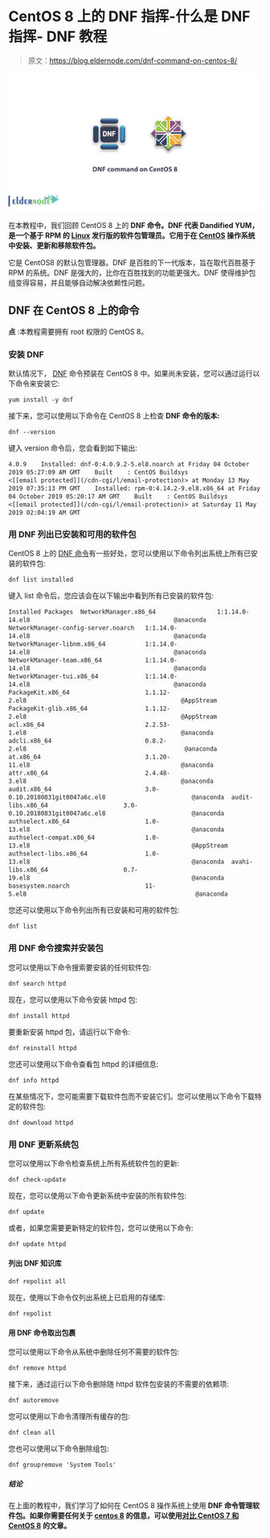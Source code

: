 # CentOS 8 上的 DNF 指挥-什么是 DNF 指挥- DNF 教程

> 原文：<https://blog.eldernode.com/dnf-command-on-centos-8/>

![DNF command on CentOS 8](img/ce0abe052bdf67e39eaee097a2ba5145.png)

在本教程中，我们回顾 CentOS 8 上的 **DNF 命令。DNF 代表 Dandified YUM，是一个基于 RPM 的 [Linux](https://eldernode.com/tag/linux/) 发行版的软件包管理员。它用于在 [CentOS](https://eldernode.com/tag/centos/) 操作系统中安装、更新和移除软件包。**

它是 CentOS8 的默认包管理器。DNF 是百胜的下一代版本，旨在取代百胜基于 RPM 的系统。DNF 是强大的，比你在百胜找到的功能更强大。DNF 使得维护包组变得容易，并且能够自动解决依赖性问题。

## DNF 在 CentOS 8 上的命令

**点** :本教程需要拥有 root 权限的 CentOS 8。

### 安装 DNF

默认情况下， [DNF](https://eldernode.com/tag/dnf-tutorial/) 命令预装在 CentOS 8 中。如果尚未安装，您可以通过运行以下命令来安装它:

```
yum install -y dnf
```

接下来，您可以使用以下命令在 CentOS 8 上检查 **DNF 命令的版本:**

```
dnf --version
```

键入 version 命令后，您会看到如下输出:

```
4.0.9    Installed: dnf-0:4.0.9.2-5.el8.noarch at Friday 04 October 2019 05:27:09 AM GMT    Built    : CentOS Buildsys <[[email protected]](/cdn-cgi/l/email-protection)> at Monday 13 May 2019 07:35:13 PM GMT    Installed: rpm-0:4.14.2-9.el8.x86_64 at Friday 04 October 2019 05:20:17 AM GMT    Built    : CentOS Buildsys <[[email protected]](/cdn-cgi/l/email-protection)> at Saturday 11 May 2019 02:04:19 AM GMT 
```

### 用 DNF 列出已安装和可用的软件包

CentOS 8 上的 [DNF 命令](https://eldernode.com/tag/dnf-command/)有一些好处，您可以使用以下命令列出系统上所有已安装的软件包:

```
dnf list installed
```

键入 list 命令后，您应该会在以下输出中看到所有已安装的软件包:

```
Installed Packages  NetworkManager.x86_64                 1:1.14.0-14.el8                                        @anaconda  NetworkManager-config-server.noarch   1:1.14.0-14.el8                                        @anaconda  NetworkManager-libnm.x86_64           1:1.14.0-14.el8                                        @anaconda  NetworkManager-team.x86_64            1:1.14.0-14.el8                                        @anaconda  NetworkManager-tui.x86_64             1:1.14.0-14.el8                                        @anaconda  PackageKit.x86_64                     1.1.12-2.el8                                           @AppStream  PackageKit-glib.x86_64                1.1.12-2.el8                                           @AppStream  acl.x86_64                            2.2.53-1.el8                                           @anaconda  adcli.x86_64                          0.8.2-2.el8                                            @anaconda  at.x86_64                             3.1.20-11.el8                                          @anaconda  attr.x86_64                           2.4.48-3.el8                                           @anaconda  audit.x86_64                          3.0-0.10.20180831git0047a6c.el8                        @anaconda  audit-libs.x86_64                     3.0-0.10.20180831git0047a6c.el8                        @anaconda  authselect.x86_64                     1.0-13.el8                                             @anaconda  authselect-compat.x86_64              1.0-13.el8                                             @AppStream  authselect-libs.x86_64                1.0-13.el8                                             @anaconda  avahi-libs.x86_64                     0.7-19.el8                                             @anaconda  basesystem.noarch                     11-5.el8                                               @anaconda
```

您还可以使用以下命令列出所有已安装和可用的软件包:

```
dnf list
```

### 用 DNF 命令搜索并安装包

您可以使用以下命令搜索要安装的任何软件包:

```
dnf search httpd
```

现在，您可以使用以下命令安装 httpd 包:

```
dnf install httpd
```

要重新安装 httpd 包，请运行以下命令:

```
dnf reinstall httpd
```

您还可以使用以下命令查看包 httpd 的详细信息:

```
dnf info httpd
```

在某些情况下，您可能需要下载软件包而不安装它们。您可以使用以下命令下载特定的软件包:

```
dnf download httpd
```

### 用 DNF 更新系统包

您可以使用以下命令检查系统上所有系统软件包的更新:

```
dnf check-update
```

现在，您可以使用以下命令更新系统中安装的所有软件包:

```
dnf update
```

或者，如果您需要更新特定的软件包，您可以使用以下命令:

```
dnf update httpd
```

#### 列出 DNF 知识库

```
dnf repolist all
```

现在，使用以下命令仅列出系统上已启用的存储库:

```
dnf repolist
```

#### 用 DNF 命令取出包裹

您可以使用以下命令从系统中删除任何不需要的软件包:

```
dnf remove httpd
```

接下来，通过运行以下命令删除随 httpd 软件包安装的不需要的依赖项:

```
dnf autoremove
```

您可以使用以下命令清理所有缓存的包:

```
dnf clean all
```

您也可以使用以下命令删除组包:

```
dnf groupremove 'System Tools'
```

##### 结论

在上面的教程中，我们学习了如何在 CentOS 8 操作系统上使用 **DNF 命令管理软件包。如果你需要任何关于 **[centos 8](https://eldernode.com/centos-vps/)** 的信息，可以使用[对比 CentOS 7 和 CentOS 8](https://eldernode.com/compare-centos-8-vs-centos-7/) 的文章。**